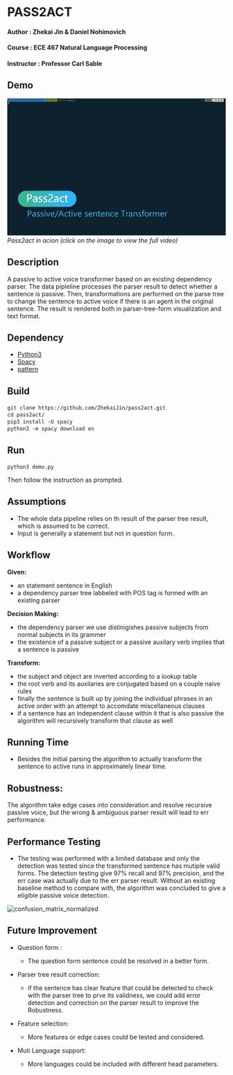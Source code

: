 # PASS2ACT

#### Author : Zhekai Jin & Daniel Nohimovich
#### Course : ECE 467 Natural Language Processing
#### Instructor : Professor Carl Sable

## Demo
[![Watch pass2act in action](assets/demo.gif)](https://zhekaijin.github.io/videos/pass2act.mp4)
*<br />Pass2act in acion (click on the image to view the full video)*


## Description
A passive to active voice transformer based on an existing dependency parser. The data pipleline processes the parser result to detect whether a sentence is passive. Then, transformations are performed on the parse tree to change the sentence to active voice if there is an agent in the original sentence. The result is rendered both in parser-tree-form visualization and text format.

## Dependency
* [Python3](https://www.python.org/download/releases/3.0/)
* [Spacy](https://spacy.io/)
* [pattern](https://www.clips.uantwerpen.be/pages/pattern-en)


## Build
```
git clone https://github.com/ZhekaiJin/pass2act.git
cd pass2act/
pip3 install -U spacy
python3 -m spacy download en
```

## Run
```
python3 demo.py
```
Then follow the instruction as prompted.

## Assumptions
* The whole data pipeline relies on th result of the parser tree result, which is assumed to be correct.
* Input is generally a statement but not in question form.

## Workflow

**Given:**

+ an statement sentence in English
+ a dependency parser tree labbeled with POS tag is formed with an existing parser

**Decision Making:**

+ the dependency parser we use distinigishes passive subjects from normal subjects in its grammer
+ the existence of a passive subject or a passive auxilary verb implies that a sentence is passive

**Transform:**

+ the subject and object are inverted according to a lookup table
+ the root verb and its auxilaries are conjugated based on a couple naive rules
+ finally the sentence is built up by joining the individual phrases in an active order with an attempt to accomdate miscellaneous clauses
+ if a sentence has an independent clause within it that is also passive the algorithm will recursively transform that clause as well

## Running Time
+ Besides the initial parsing the algorithm to actually transform the sentence to active runs in approximately linear time.



## Robustness:
The algorithm take edge cases into consideration and resolve recursive passive voice, but the wrong & ambiguous parser result will lead to err performance.



## Performance Testing
* The testing was performed with a limited database and only the detection was tested since the transformed sentence has mutiple valid forms. The detection testing give 97% recall and 97% precision, and the err case was actually due to the err parser result. Without an existing baseline method to compare with, the algorithm was concluded to give a eligible passive voice detection.

![confusion_matrix_normalized](assets/confusion_matrix_normalized.png)



## Future Improvement

+ Question form :
	+ The question form sentence could be resolved in a better form.

+ Parser tree result correction:
	+ if the sentence has clear feature that could be detected to check with the parser tree to prve its validness, we could add error detection and correction on the parser result to improve the Robustness.
+ Feature selection:
	+ More features or edge cases could be tested and considered.

+ Muti Language support:
	+ More languages could be included with different head parameters.
